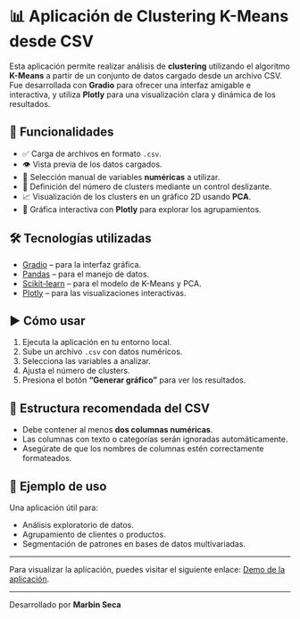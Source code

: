 # 📊 Aplicación de Clustering K-Means desde CSV

Esta aplicación permite realizar análisis de **clustering** utilizando el algoritmo **K-Means** a partir de un conjunto de datos cargado desde un archivo CSV. Fue desarrollada con **Gradio** para ofrecer una interfaz amigable e interactiva, y utiliza **Plotly** para una visualización clara y dinámica de los resultados.

## 🧩 Funcionalidades

- ✅ Carga de archivos en formato `.csv`.
- 👁️ Vista previa de los datos cargados.
- 🧮 Selección manual de variables **numéricas** a utilizar.
- 🎯 Definición del número de clusters mediante un control deslizante.
- 📈 Visualización de los clusters en un gráfico 2D usando **PCA**.
- 🌈 Gráfica interactiva con **Plotly** para explorar los agrupamientos.

## 🛠️ Tecnologías utilizadas

- [Gradio](https://gradio.app/) – para la interfaz gráfica.
- [Pandas](https://pandas.pydata.org/) – para el manejo de datos.
- [Scikit-learn](https://scikit-learn.org/stable/modules/clustering.html#k-means) – para el modelo de K-Means y PCA.
- [Plotly](https://plotly.com/python/) – para las visualizaciones interactivas.

## ▶️ Cómo usar

1. Ejecuta la aplicación en tu entorno local.
2. Sube un archivo `.csv` con datos numéricos.
3. Selecciona las variables a analizar.
4. Ajusta el número de clusters.
5. Presiona el botón **“Generar gráfico”** para ver los resultados.

## 📁 Estructura recomendada del CSV

- Debe contener al menos **dos columnas numéricas**.
- Las columnas con texto o categorías serán ignoradas automáticamente.
- Asegúrate de que los nombres de columnas estén correctamente formateados.

## 📌 Ejemplo de uso

Una aplicación útil para:

- Análisis exploratorio de datos.
- Agrupamiento de clientes o productos.
- Segmentación de patrones en bases de datos multivariadas.

---
Para visualizar la aplicación, puedes visitar el siguiente enlace: [Demo de la aplicación](https://huggingface.co/spaces/marbins/kmeans-clustering-csv).

---
Desarrollado por **Marbin Seca**
